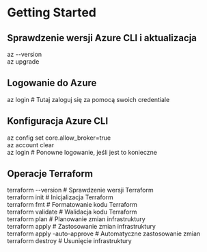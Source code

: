 # Getting Started

## Sprawdzenie wersji Azure CLI i aktualizacja
az --version  
az upgrade  

## Logowanie do Azure
az login # Tutaj zaloguj się za pomocą swoich credentiale  

## Konfiguracja Azure CLI
az config set core.allow_broker=true  
az account clear  
az login # Ponowne logowanie, jeśli jest to konieczne  

## Operacje Terraform
terraform --version # Sprawdzenie wersji Terraform  
terraform init      # Inicjalizacja Terraform  
terraform fmt       # Formatowanie kodu Terraform  
terraform validate  # Walidacja kodu Terraform  
terraform plan      # Planowanie zmian infrastruktury  
terraform apply     # Zastosowanie zmian infrastruktury  
terraform apply -auto-approve # Automatyczne zastosowanie zmian  
terraform destroy   # Usunięcie infrastruktury

